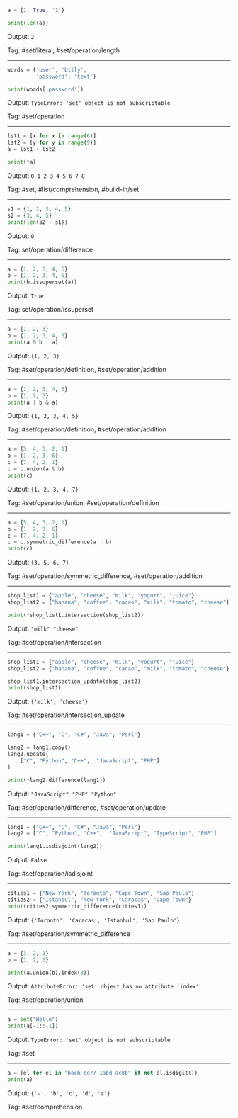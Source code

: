 ```python
a = {1, True, '1'}

print(len(a))
```
Output: `2`

Tag: #set/literal, #set/operation/length

---
```python
words = {'user', 'billy',
         'password', 'text'}

print(words['password'])
```
Output: `TypeError: 'set' object is not subscriptable`

Tag: #set/operation

---
```python
lst1 = [x for x in range(6)]
lst2 = [y for y in range(9)]
a = lst1 + lst2

print(*a)
```
Output: `0 1 2 3 4 5 6 7 8`

Tag: #set, #list/comprehension, #build-in/set

---
```python
s1 = {1, 2, 3, 4, 5}
s2 = {3, 4, 5}
print(len(s2 - s1))
```
Output: `0`

Tag: set/operation/difference

---
```python
a = {1, 2, 3, 4, 5}
b = {1, 2, 3, 4, 5}
print(b.issuperset(a))
```
Output: `True`

Tag: set/operation/issuperset

---
```python
a = {1, 2, 3}
b = {1, 2, 3, 4, 5}
print(a & b | a)
```
Output: `{1, 2, 3}`

Tag: #set/operation/definition, #set/operation/addition

---
```python
a = {1, 2, 3, 4, 5}
b = {1, 2, 3}
print(a | b & a)
```
Output: `{1, 2, 3, 4, 5}`

Tag: #set/operation/definition, #set/operation/addition

---
```python
a = {5, 4, 3, 2, 1}
b = {1, 2, 3, 6}
c = {7, 4, 2, 1}
c = c.union(a & b)
print(c)
```
Output: `{1, 2, 3, 4, 7}`

Tag: #set/operation/union, #set/operation/definition

---
```python
a = {5, 4, 3, 2, 1}
b = {1, 2, 3, 6}
c = {7, 4, 2, 1}
c = c.symmetric_difference(a | b)
print(c)
```
Output: `{3, 5, 6, 7}`

Tag: #set/operation/symmetric_difference, #set/operation/addition

---
```python
shop_list1 = {"apple", "cheese", "milk", "yogurt", "juice"}
shop_list2 = {"banana", "coffee", "cacao", "milk", "tomato", "cheese"}

print(*shop_list1.intersection(shop_list2))
```
Output: `"milk" "cheese"`

Tag: #set/operation/intersection

---
```python
shop_list1 = {"apple", "cheese", "milk", "yogurt", "juice"}
shop_list2 = {"banana", "coffee", "cacao", "milk", "tomato", "cheese"}

shop_list1.intersection_update(shop_list2)
print(shop_list1)
```
Output: `{'milk', 'cheese'}`

Tag: #set/operation/intersection_update

---
```python
lang1 = {"C++", "C", "C#", "Java", "Perl"}

lang2 = lang1.copy()
lang2.update(
    ["C", "Python", "C++",  "JavaScript", "PHP"]
)

print(*lang2.difference(lang1))
```
Output: `"JavaScript" "PHP" "Python"`

Tag: #set/operation/difference, #set/operation/update

---
```python
lang1 = {"C++", "C", "C#", "Java", "Perl"}
lang2 = ["C", "Python", "C++",  "JavaScript", "TypeScript", "PHP"]

print(lang1.isdisjoint(lang2))
```
Output: `False`

Tag: #set/operation/isdisjoint

---
```python
cities1 = {"New York", "Toronto", "Cape Town", "Sao Paulo"}
cities2 = {"Istanbul", "New York", "Caracas", "Cape Town"}
print(cities2.symmetric_difference(cities1))
```
Output: `{'Toronto', 'Caracas', 'Istanbul', 'Sao Paulo'}`

Tag: #set/operation/symmetric_difference

---
```python
a = {3, 2, 1}
b = {1, 2, 3}

print(a.union(b).index(3))
```
Output: `AttributeError: 'set' object has no attribute 'index'`

Tag: #set/operation/union 

---
```python
a = set("Hello")
print(a[-1::-1])
```
Output: `TypeError: 'set' object is not subscriptable`

Tag: #set

---
```python
a = {el for el in "bacb-bd77-1abd-ac8b" if not el.isdigit()}
print(a)
```
Output: `{'-', 'b', 'c', 'd', 'a'}`

Tag: #set/comprehension